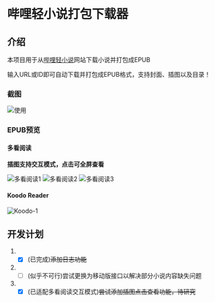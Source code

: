# 哔哩轻小说打包下载器

## 介绍

本项目用于从[哔哩轻小说](https://www.linovelib.com)网站下载小说并打包成EPUB

输入URL或ID即可自动下载并打包成EPUB格式，支持封面、插图以及目录！

### 截图
![使用](./images/use.png)

### EPUB预览

#### 多看阅读

**插图支持交互模式，点击可全屏查看**

![多看阅读1](./images/duokan-1.jpg)
![多看阅读2](./images/duokan-2.jpg)
![多看阅读3](./images/duokan-3.jpg)

#### Koodo Reader

![Koodo-1](./images/koodo-1.png)

## 开发计划

1. - [x] (已完成)~~添加日志功能~~

2. - [ ] (似乎不可行)尝试更换为移动版接口以解决部分小说内容缺失问题

3. - [x] (已适配多看阅读交互模式)~~尝试添加插图点击查看功能，待研究~~
